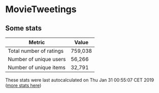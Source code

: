 # MovieTweetings
## Some stats

Metric | Value
--- | ---
Total number of ratings                 | 759,038
Number of unique users                  | 56,266
Number of unique items                  | 32,791
These stats were last autocalculated on Thu Jan 31 00:55:07 CET 2019  ([more stats here](./stats.md))

